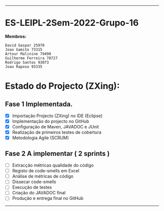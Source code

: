 
-----------------------------------
# ES-LEIPL-2Sem-2022-Grupo-16 #
**Membros:**
```
David Gaspar 25970
Joao Gamito 73315
Artour Malinine 79490
Guilherme Ferreira 78727
Rodrigo Santos 93073
Joao Raposo 93335
```

# Estado do Projecto (ZXing): #
## Fase 1 Implementada.
  - [x] Importação Projecto (ZXing) no IDE  (Eclipse)
  - [x] Implementação do projecto no GitHub
  - [x] Configuração de Maven, JAVADOC e JUnit
  - [x] Realização de primeiros testes de cobertura
  - [x] Metodologia Agile (SCRUM)
  
## Fase 2 A implementar ( 2 sprints )
  - [ ] Extracção métricas qualidade do código
  - [ ] Registo de code-smells em Excel
  - [ ] Análise de métricas de código
  - [ ] Dissecar code-smells
  - [ ] Execução de testes
  - [ ] Criação do JAVADOC final
  - [ ] Produção e entrega final no GitHub

-----------------------------------
